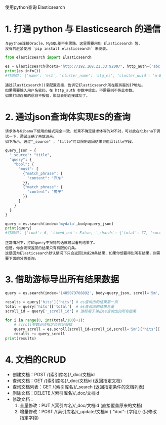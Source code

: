 ﻿使用python查询 Elasticsearch

# 1. 打通 python 与 Elasticsearch 的通信  
    与python连接Oracle、MySQL差不多思路，这里需要用到 Elasticsearch 包，  
    没有的赶紧使用 `pip install elasticsearch` 来安装。  

```python
from elasticsearch import Elasticsearch

es = Elasticsearch(hosts="http://192.168.21.33:9200/", http_auth=('abc','dataanalysis'))
print(es.info())
#打印如： {'name': 'es1', 'cluster_name': 'stg_es', 'cluster_uuid': 'n-BEsZYxQJCp2RH5BugpxA', 'version': {'number': '6.2.2', 'build_hash': '10b1edd', 'build_date': '2018-02-16T19:01:30.685723Z', 'build_snapshot': False, 'lucene_version': '7.2.1', 'minimum_wire_compatibility_version': '5.6.0', 'minimum_index_compatibility_version': '5.0.0'}, 'tagline': 'You Know, for Search'}
```

    通过Elasticsearch()来配置连接，告诉它Elasticsearch所在服务器的IP地址。
    如果需要输入用户名密码，在 http_auth 参数中给出。不需要则不传此参数。
    如果打印连接的信息不报错，那就表明连接成功了。


# 2. 通过json查询体实现ES的查询  
    请求体与Kibana下使用的格式完全一致，如果不确定请求体写的对不对，可以放在Kibana下调试一下，调试正确了再放进来。  
    如下所示，通过"_source" : "title"可以限制返回结果只返回title字段。  

```python
query_json = {
  "_source": "title",
  "query": {
    "bool": {
      "must": [
        {"match_phrase": {
          "content": "汽车"
        }},
        {"match_phrase": {
          "content": "房子"
        }}
      ]
    }
  }
}

query = es.search(index='mydata',body=query_json)
print(query)
#打印如： {'took': 6, 'timed_out': False, '_shards': {'total': 77, 'successful': 77, 'skipped': 0, 'failed': 0}, 'hits': {'total': 0, 'max_score': None, 'hits': []}}
```

    正常情况下，打印query不报错的话就可以看到结果了。  
    但是，你会发现返回的结果只有有限的几条。  
    这是因为Elasticsearch默认情况下只会返回10或20条结果，如果你想要得到所有结果，则需要下面的分页查询。


# 3. 借助游标导出所有结果数据

```python
query = es.search(index='1485073708892', body=query_json, scroll='5m', size=100)

results = query['hits']['hits'] # es查询出的结果第一页
total = query['hits']['total']  # es查询出的结果总量
scroll_id = query['_scroll_id'] # 游标用于输出es查询出的所有结果

for i in range(0, int(total/100)+1):
    # scroll参数必须指定否则会报错
    query_scroll = es.scroll(scroll_id=scroll_id,scroll='5m')['hits']['hits']
    results += query_scroll
print(results)
```


# 4. 文档的CRUD

- 创建文档：POST /{索引库名}/_doc/文档id
- 查询文档：GET /{索引库名}/_doc/文档id    (返回指定文档)
- 查询文档列表：GET /{索引库名}/_search    (返回指定条件的文档列表)
- 删除文档：DELETE /{索引库名}/_doc/文档id
- 修改文档：
    1. 全量修改：PUT /{索引库名}/_doc/文档id   (直接覆盖原来的文档)
    2. 增量修改：POST /{索引库名}/_update/文档id { "doc": {字段}}  (只修改指定字段)

